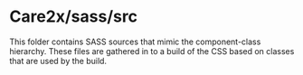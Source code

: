 # Care2x/sass/src

This folder contains SASS sources that mimic the component-class hierarchy. These files
are gathered in to a build of the CSS based on classes that are used by the build.
